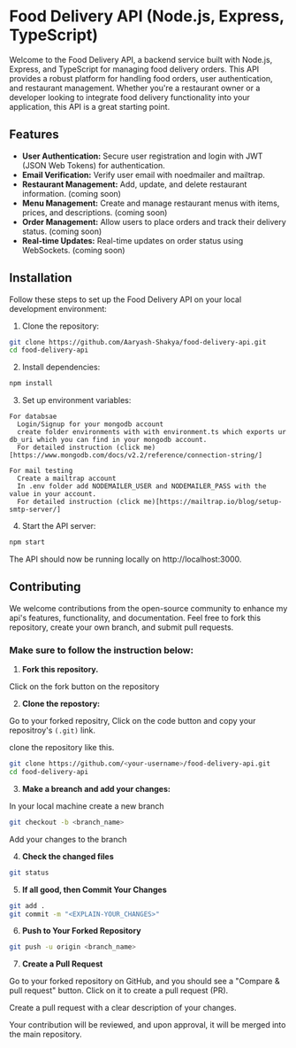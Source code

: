 # Food Delivery API (Node.js, Express, TypeScript)

Welcome to the Food Delivery API, a backend service built with Node.js, Express, and TypeScript for managing food delivery orders. This API provides a robust platform for handling food orders, user authentication, and restaurant management. Whether you're a restaurant owner or a developer looking to integrate food delivery functionality into your application, this API is a great starting point.

## Features

- **User Authentication:** Secure user registration and login with JWT (JSON Web Tokens) for authentication.
- **Email Verification:** Verify user email with noedmailer and mailtrap.
- **Restaurant Management:** Add, update, and delete restaurant information. (coming soon)
- **Menu Management:** Create and manage restaurant menus with items, prices, and descriptions. (coming soon)
- **Order Management:** Allow users to place orders and track their delivery status. (coming soon)
- **Real-time Updates:** Real-time updates on order status using WebSockets. (coming soon)

## Installation

Follow these steps to set up the Food Delivery API on your local development environment:

1. Clone the repository:
  ```sh
  git clone https://github.com/Aaryash-Shakya/food-delivery-api.git
  cd food-delivery-api
  ```

2. Install dependencies:
  ```sh
  npm install
  ```

3. Set up environment variables:
  ```
  For databsae
    Login/Signup for your mongodb account
    create folder environments with with environment.ts which exports ur db_uri which you can find in your mongodb account.
    For detailed instruction (click me)[https://www.mongodb.com/docs/v2.2/reference/connection-string/]

  For mail testing
    Create a mailtrap account
    In .env folder add NODEMAILER_USER and NODEMAILER_PASS with the value in your account.
    For detailed instruction (click me)[https://mailtrap.io/blog/setup-smtp-server/] 
  ```

4. Start the API server:
  ```sh
  npm start
  ```

The API should now be running locally on http://localhost:3000.

## Contributing
We welcome contributions from the open-source community to enhance my api's features, functionality, and documentation. Feel free to fork this repository, create your own branch, and submit pull requests.

### Make sure to follow the instruction below:

1. **Fork this repository.**

Click on the fork button on the repository

2. **Clone the repostory:**

Go to your forked repositry, Click on the code button and copy your repositroy's `(.git)` link.
  
clone the repository like this.

  ```sh
  git clone https://github.com/<your-username>/food-delivery-api.git
  cd food-delivery-api
  ```

3. **Make a breanch and add your changes:**

In your local machine create a new branch

  ```sh
  git checkout -b <branch_name>
  ```

Add your changes to the branch

4. **Check the changed files**

  ```sh
  git status
  ```

5. **If all good, then Commit Your Changes**

  ```sh
  git add .
  git commit -m "<EXPLAIN-YOUR_CHANGES>"
  ```

6. **Push to Your Forked Repository**

  ```sh
  git push -u origin <branch_name>
  ```

7. **Create a Pull Request**

Go to your forked repository on GitHub, and you should see a "Compare & pull request" button. Click on it to create a pull request (PR).

Create a pull request with a clear description of your changes.
  
Your contribution will be reviewed, and upon approval, it will be merged into the main repository.

